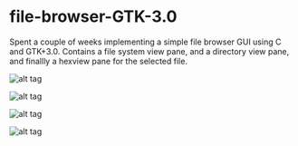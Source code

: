 # file-browser-GTK-3.0
Spent a couple of weeks implementing a simple file browser GUI using C and GTK+3.0. Contains a file system view pane, and a directory view pane, and finallly a hexview pane for the selected file.

![alt tag](https://raw.github.com/Jake-Smullin/file-browser-GTK-3.0/master/browser1.png)

![alt tag](https://raw.github.com/Jake-Smullin/file-browser-GTK-3.0/master/browser2.png)

![alt tag](https://raw.github.com/Jake-Smullin/file-browser-GTK-3.0/master/browser3.png)

![alt tag](https://raw.github.com/Jake-Smullin/file-browser-GTK-3.0/master/browser4.png)
